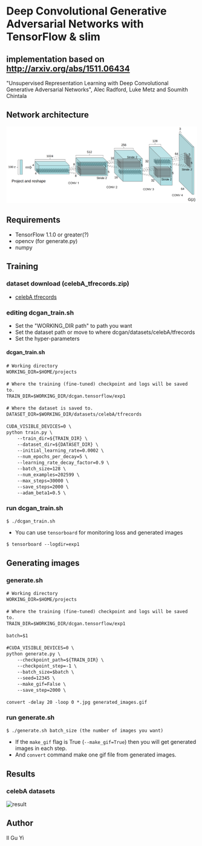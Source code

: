 # Deep Convolutional Generative Adversarial Networks with TensorFlow & slim
##  implementation based on http://arxiv.org/abs/1511.06434
  "Unsupervised Representation Learning with
  Deep Convolutional Generative Adversarial Networks",
  Alec Radford, Luke Metz and Soumith Chintala

## Network architecture
![generator](results/dcgan_Generator.png)

## Requirements
* TensorFlow 1.1.0 or greater(?)
* opencv (for generate.py)
* numpy

## Training
### dataset download (celebA_tfrecords.zip)
* [celebA tfrecords](https://www.dropbox.com/s/vd0nuybgvo9uvx0/celebA_tfrecords.zip?dl=1)
    
### editing dcgan_train.sh
* Set the "WORKING_DIR path" to path you want
* Set the dataset path or move to where dcgan/datasets/celebA/tfrecords
* Set the hyper-parameters

#### dcgan_train.sh
```shell
# Working directory
WORKING_DIR=$HOME/projects

# Where the training (fine-tuned) checkpoint and logs will be saved to.
TRAIN_DIR=$WORKING_DIR/dcgan.tensorflow/exp1

# Where the dataset is saved to.
DATASET_DIR=$WORKING_DIR/datasets/celebA/tfrecords

CUDA_VISIBLE_DEVICES=0 \
python train.py \
    --train_dir=${TRAIN_DIR} \
    --dataset_dir=${DATASET_DIR} \
    --initial_learning_rate=0.0002 \
    --num_epochs_per_decay=5 \
    --learning_rate_decay_factor=0.9 \
    --batch_size=128 \
    --num_examples=202599 \
    --max_steps=30000 \
    --save_steps=2000 \
    --adam_beta1=0.5 \
```

### run dcgan_train.sh
```shell
$ ./dcgan_train.sh
```
* You can use `tensorboard` for monitoring loss and generated images
```shell
$ tensorboard --logdir=exp1
```

## Generating images
### generate.sh
```shell
# Working directory
WORKING_DIR=$HOME/projects

# Where the training (fine-tuned) checkpoint and logs will be saved to.
TRAIN_DIR=$WORKING_DIR/dcgan.tensorflow/exp1

batch=$1

#CUDA_VISIBLE_DEVICES=0 \
python generate.py \
    --checkpoint_path=${TRAIN_DIR} \
    --checkpoint_step=-1 \
    --batch_size=$batch \
    --seed=12345 \
    --make_gif=False \
    --save_step=2000 \

convert -delay 20 -loop 0 *.jpg generated_images.gif
```

### run generate.sh
```shell
$ ./generate.sh batch_size (the number of images you want)
```
* If the `make_gif` flag is True (`--make_gif=True`) then you will get generated images in each step.
* And `convert` command make one gif file from generated images.

## Results
### celebA datasets
![result](results/generated_images.gif)

## Author
  Il Gu Yi
